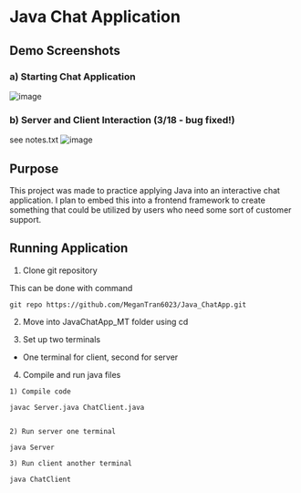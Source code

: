 # Java Chat Application

## Demo Screenshots

### a) Starting Chat Application
![image](https://github.com/user-attachments/assets/8a9a3f7d-735e-46e2-94ec-7adbf15eca8a)

### b) Server and Client Interaction (3/18 - bug fixed!)
see notes.txt
![image](https://github.com/user-attachments/assets/42c25782-965e-45c3-af8a-7df56671c477)


## Purpose
This project was made to practice applying Java into an interactive chat application. I plan to embed this into a frontend framework to create something that could be utilized by users who need some sort of customer support.

## Running Application

1) Clone git repository

This can be done with command

```
git repo https://github.com/MeganTran6023/Java_ChatApp.git
```

2) Move into JavaChatApp_MT folder using cd 

3) Set up two terminals

* One terminal for client, second for server

4) Compile and run java files

```
1) Compile code

javac Server.java ChatClient.java


2) Run server one terminal

java Server

3) Run client another terminal

java ChatClient

```

